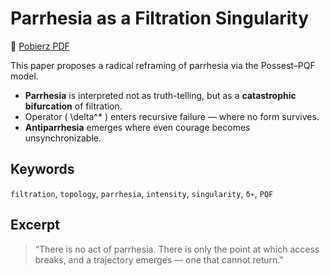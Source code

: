 # Parrhesia as a Filtration Singularity

📄 [Pobierz PDF](parrhesia.pdf)

This paper proposes a radical reframing of parrhesia via the Possest–PQF model.

- **Parrhesia** is interpreted not as truth-telling, but as a **catastrophic bifurcation** of filtration.
- Operator \( \delta^* \) enters recursive failure — where no form survives.
- **Antiparrhesia** emerges where even courage becomes unsynchronizable.

## Keywords

`filtration`, `topology`, `parrhesia`, `intensity`, `singularity`, `δ∗`, `PQF`

## Excerpt

> “There is no act of parrhesia. There is only the point at which access breaks, and a trajectory emerges — one that cannot return.”
